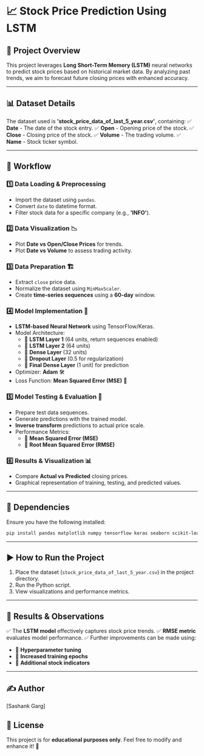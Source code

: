 # 📈 Stock Price Prediction Using LSTM

## 🚀 Project Overview
This project leverages **Long Short-Term Memory (LSTM)** neural networks to predict stock prices based on historical market data. By analyzing past trends, we aim to forecast future closing prices with enhanced accuracy.

---
## 📊 Dataset Details
The dataset used is **'stock_price_data_of_last_5_year.csv'**, containing:
✅ **Date** - The date of the stock entry.
✅ **Open** - Opening price of the stock.
✅ **Close** - Closing price of the stock.
✅ **Volume** - The trading volume.
✅ **Name** - Stock ticker symbol.

---
## 🔄 Workflow

### 1️⃣ Data Loading & Preprocessing
- Import the dataset using `pandas`.
- Convert `date` to datetime format.
- Filter stock data for a specific company (e.g., **'INFO'**).

### 2️⃣ Data Visualization 📉
- Plot **Date vs Open/Close Prices** for trends.
- Plot **Date vs Volume** to assess trading activity.

### 3️⃣ Data Preparation 🏗️
- Extract `close` price data.
- Normalize the dataset using `MinMaxScaler`.
- Create **time-series sequences** using a **60-day** window.

### 4️⃣ Model Implementation 🤖
- **LSTM-based Neural Network** using TensorFlow/Keras.
- Model Architecture:
  - 🔹 **LSTM Layer 1** (64 units, return sequences enabled)
  - 🔹 **LSTM Layer 2** (64 units)
  - 🔹 **Dense Layer** (32 units)
  - 🔹 **Dropout Layer** (0.5 for regularization)
  - 🔹 **Final Dense Layer** (1 unit) for prediction
- Optimizer: **Adam** 🛠️
- Loss Function: **Mean Squared Error (MSE)** 📏

### 5️⃣ Model Testing & Evaluation 🏁
- Prepare test data sequences.
- Generate predictions with the trained model.
- **Inverse transform** predictions to actual price scale.
- Performance Metrics:
  - 📌 **Mean Squared Error (MSE)**
  - 📌 **Root Mean Squared Error (RMSE)**

### 6️⃣ Results & Visualization 📊
- Compare **Actual vs Predicted** closing prices.
- Graphical representation of training, testing, and predicted values.

---
## 🔧 Dependencies
Ensure you have the following installed:
```bash
pip install pandas matplotlib numpy tensorflow keras seaborn scikit-learn
```

---
## ▶️ How to Run the Project
1. Place the dataset (`stock_price_data_of_last_5_year.csv`) in the project directory.
2. Run the Python script.
3. View visualizations and performance metrics.

---
## 🎯 Results & Observations
✅ The **LSTM model** effectively captures stock price trends.
✅ **RMSE metric** evaluates model performance.
✅ Further improvements can be made using:
   - 🔹 **Hyperparameter tuning**
   - 🔹 **Increased training epochs**
   - 🔹 **Additional stock indicators**

---
## ✍️ Author
[Sashank Garg]

## 📜 License
This project is for **educational purposes only**. Feel free to modify and enhance it! 🚀

